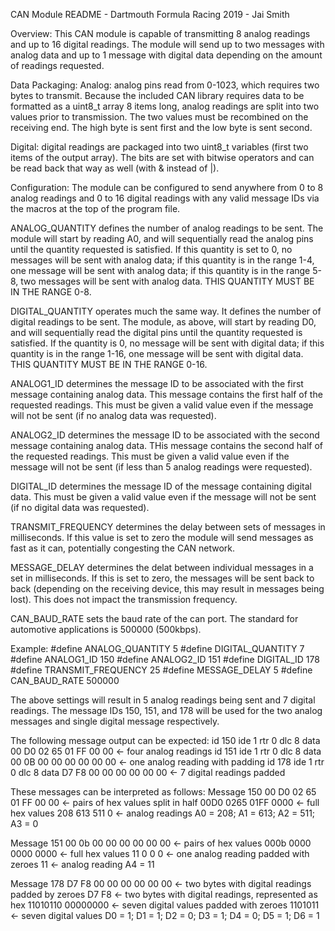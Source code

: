 CAN Module README - Dartmouth Formula Racing 2019 - Jai Smith


Overview:
This CAN module is capable of transmitting 8 analog readings and up to 16 digital 
readings. The module will send up to two messages with analog data and up to 1 message 
with digital data depending on the amount of readings requested.


Data Packaging:
Analog: analog pins read from 0-1023, which requires two bytes to transmit. Because the 
included CAN library requires data to be formatted as a uint8_t array 8 items long, analog 
readings are split into two values prior to transmission. The two values must be 
recombined on the receiving end. The high byte is sent first and the low byte is sent 
second.

Digital: digital readings are packaged into two uint8_t variables (first two items of the 
output array). The bits are set with bitwise operators and can be read back that way as 
well (with & instead of |).


Configuration:
The module can be configured to send anywhere from 0 to 8 analog readings and 0 to 16 
digital readings with any valid message IDs via the macros at the top of the program file.

ANALOG_QUANTITY defines the number of analog readings to be sent. The module will start by 
reading A0, and will sequentially read the analog pins until the quantity requested is 
satisfied. If this quantity is set to 0, no messages will be sent with analog data; if 
this quantity is in the range 1-4, one message will be sent with analog data; if this 
quantity is in the range 5-8, two messages will be sent with analog data. THIS QUANTITY 
MUST BE IN THE RANGE 0-8.

DIGITAL_QUANTITY operates much the same way. It defines the number of digital readings to 
be sent. The module, as above, will start by reading D0, and will sequentially read the 
digital pins until the quantity requested is satisfied. If the quantity is 0, no message 
will be sent with digital data; if this quantity is in the range 1-16, one message will be 
sent with digital data. THIS QUANTITY MUST BE IN THE RANGE 0-16.

ANALOG1_ID determines the message ID to be associated with the first message containing 
analog data. This message contains the first half of the requested readings. This must be 
given a valid value even if the message will not be sent (if no analog data was requested).

ANALOG2_ID determines the message ID to be associated with the second message containing 
analog data. THis message contains the second half of the requested readings. This must be 
given a valid value even if the message will not be sent (if less than 5 analog readings 
were requested).

DIGITAL_ID determines the message ID of the message containing digital data. This must be 
given a valid value even if the message will not be sent (if no digital data was 
requested).

TRANSMIT_FREQUENCY determines the delay between sets of messages in milliseconds. If this 
value is set to zero the module will send messages as fast as it can, potentially 
congesting the CAN network.

MESSAGE_DELAY determines the delat between individual messages in a set in milliseconds. 
If this is set to zero, the messages will be sent back to back (depending on the receiving 
device, this may result in messages being lost). This does not impact the transmission 
frequency.

CAN_BAUD_RATE sets the baud rate of the can port. The standard for automotive applications 
is 500000 (500kbps).


Example:
#define ANALOG_QUANTITY         5
#define DIGITAL_QUANTITY        7
#define ANALOG1_ID              150
#define ANALOG2_ID              151
#define DIGITAL_ID              178
#define TRANSMIT_FREQUENCY      25
#define MESSAGE_DELAY           5
#define CAN_BAUD_RATE           500000


The above settings will result in 5 analog readings being sent and 7 digital readings. The 
message IDs 150, 151, and 178 will be used for the two analog messages and single digital 
message respectively.

The following message output can be expected:
id 150 ide 1 rtr 0 dlc 8 data 00 D0 02 65 01 FF 00 00 <- four analog readings
id 151 ide 1 rtr 0 dlc 8 data 00 0B 00 00 00 00 00 00 <- one analog reading with padding
id 178 ide 1 rtr 0 dlc 8 data D7 F8 00 00 00 00 00 00 <- 7 digital readings padded

These messages can be interpreted as follows:
Message 150
00 D0 02 65 01 FF 00 00 <- pairs of hex values split in half
00D0 0265 01FF 0000 <- full hex values
208 613 511 0 <- analog readings
A0 = 208; A1 = 613; A2 = 511; A3 = 0

Message 151
00 0b 00 00 00 00 00 00 <- pairs of hex values
000b 0000 0000 0000 <- full hex values
11 0 0 0 <- one analog reading padded with zeroes
11 <- analog reading
A4 = 11

Message 178
D7 F8 00 00 00 00 00 00 <- two bytes with digital readings padded by zeroes
D7 F8 <- two bytes with digital readings, represented as hex
11010110 00000000 <- seven digital values padded with zeroes
1101011 <- seven digital values
D0 = 1; D1 = 1; D2 = 0; D3 = 1; D4 = 0; D5 = 1; D6 = 1
